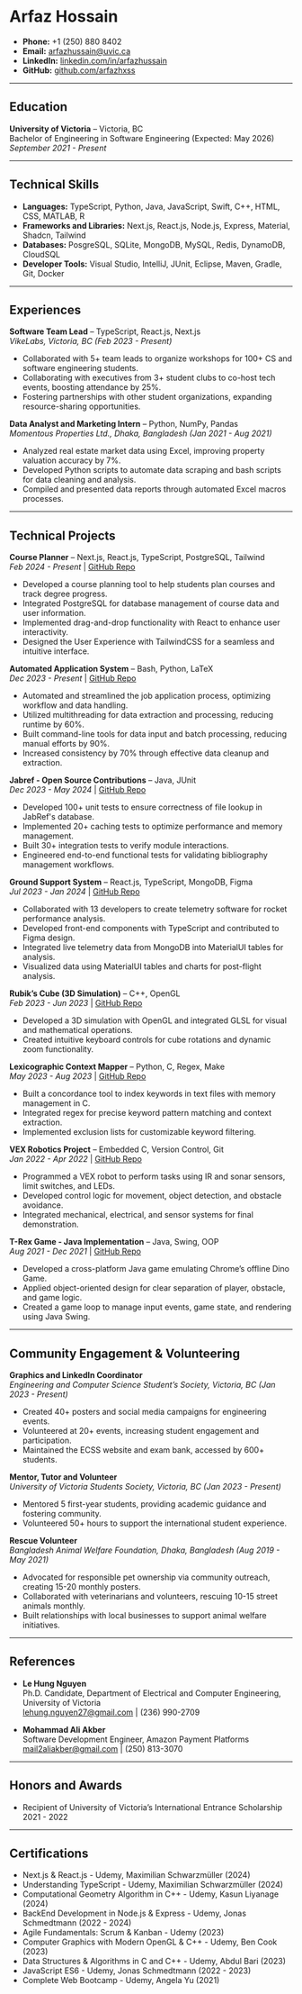 # Arfaz Hossain

- **Phone:** +1 (250) 880 8402
- **Email:** [arfazhussain@uvic.ca](mailto:arfazhussain@uvic.ca)
- **LinkedIn:** [linkedin.com/in/arfazhussain](https://www.linkedin.com/in/arfazhussain)
- **GitHub:** [github.com/arfazhxss](https://github.com/arfazhxss)

---

## Education

**University of Victoria** – Victoria, BC  
Bachelor of Engineering in Software Engineering (Expected: May 2026)  
*September 2021 - Present*

---

## Technical Skills

- **Languages:** TypeScript, Python, Java, JavaScript, Swift, C++, HTML, CSS, MATLAB, R  
- **Frameworks and Libraries:** Next.js, React.js, Node.js, Express, Material, Shadcn, Tailwind  
- **Databases:** PosgreSQL, SQLite, MongoDB, MySQL, Redis, DynamoDB, CloudSQL  
- **Developer Tools:** Visual Studio, IntelliJ, JUnit, Eclipse, Maven, Gradle, Git, Docker

---

## Experiences

**Software Team Lead** – TypeScript, React.js, Next.js  
_VikeLabs, Victoria, BC (Feb 2023 - Present)_

- Collaborated with 5+ team leads to organize workshops for 100+ CS and software engineering students.
- Collaborating with executives from 3+ student clubs to co-host tech events, boosting attendance by 25%.
- Fostering partnerships with other student organizations, expanding resource-sharing opportunities.

**Data Analyst and Marketing Intern** – Python, NumPy, Pandas  
_Momentous Properties Ltd., Dhaka, Bangladesh (Jan 2021 - Aug 2021)_

- Analyzed real estate market data using Excel, improving property valuation accuracy by 7%.
- Developed Python scripts to automate data scraping and bash scripts for data cleaning and analysis.
- Compiled and presented data reports through automated Excel macros processes.

---

## Technical Projects

**Course Planner** – Next.js, React.js, TypeScript, PostgreSQL, Tailwind  
_Feb 2024 - Present_ | [GitHub Repo](https://github.com/arfazhxss/course-planner)

- Developed a course planning tool to help students plan courses and track degree progress.
- Integrated PostgreSQL for database management of course data and user information.
- Implemented drag-and-drop functionality with React to enhance user interactivity.
- Designed the User Experience with TailwindCSS for a seamless and intuitive interface.

**Automated Application System** – Bash, Python, LaTeX  
_Dec 2023 - Present_ | [GitHub Repo](https://github.com/arfazhxss/app-sys)

- Automated and streamlined the job application process, optimizing workflow and data handling.
- Utilized multithreading for data extraction and processing, reducing runtime by 60%.
- Built command-line tools for data input and batch processing, reducing manual efforts by 90%.
- Increased consistency by 70% through effective data cleanup and extraction.

**Jabref - Open Source Contributions** – Java, JUnit  
_Dec 2023 - May 2024_ | [GitHub Repo](https://github.com/arfazhxss/jabref)

- Developed 100+ unit tests to ensure correctness of file lookup in JabRef's database.
- Implemented 20+ caching tests to optimize performance and memory management.
- Built 30+ integration tests to verify module interactions.
- Engineered end-to-end functional tests for validating bibliography management workflows.

**Ground Support System** – React.js, TypeScript, MongoDB, Figma  
_Jul 2023 - Jan 2024_ | [GitHub Repo](https://github.com/UVicRocketry/Ground-Support)

- Collaborated with 13 developers to create telemetry software for rocket performance analysis.
- Developed front-end components with TypeScript and contributed to Figma design.
- Integrated live telemetry data from MongoDB into MaterialUI tables for analysis.
- Visualized data using MaterialUI tables and charts for post-flight analysis.

**Rubik’s Cube (3D Simulation)** – C++, OpenGL  
_Feb 2023 - Jun 2023_ | [GitHub Repo](https://github.com/arfazhxss/rubiks-cube-cpp)

- Developed a 3D simulation with OpenGL and integrated GLSL for visual and mathematical operations.
- Created intuitive keyboard controls for cube rotations and dynamic zoom functionality.

**Lexicographic Context Mapper** – Python, C, Regex, Make  
_May 2023 - Aug 2023_ | [GitHub Repo](https://github.com/arfazhxss/lexigraph)

- Built a concordance tool to index keywords in text files with memory management in C.
- Integrated regex for precise keyword pattern matching and context extraction.
- Implemented exclusion lists for customizable keyword filtering.

**VEX Robotics Project** – Embedded C, Version Control, Git  
_Jan 2022 - Apr 2022_ | [GitHub Repo](https://github.com/arfazhxss/vex-robotics-project)

- Programmed a VEX robot to perform tasks using IR and sonar sensors, limit switches, and LEDs.
- Developed control logic for movement, object detection, and obstacle avoidance.
- Integrated mechanical, electrical, and sensor systems for final demonstration.

**T-Rex Game - Java Implementation** – Java, Swing, OOP  
_Aug 2021 - Dec 2021_ | [GitHub Repo](https://github.com/arfazhxss/t-rex)

- Developed a cross-platform Java game emulating Chrome’s offline Dino Game.
- Applied object-oriented design for clear separation of player, obstacle, and game logic.
- Created a game loop to manage input events, game state, and rendering using Java Swing.

---

## Community Engagement & Volunteering

**Graphics and LinkedIn Coordinator**  
_Engineering and Computer Science Student’s Society, Victoria, BC (Jan 2023 - Present)_

- Created 40+ posters and social media campaigns for engineering events.
- Volunteered at 20+ events, increasing student engagement and participation.
- Maintained the ECSS website and exam bank, accessed by 600+ students.

**Mentor, Tutor and Volunteer**  
_University of Victoria Students Society, Victoria, BC (Jan 2023 - Present)_

- Mentored 5 first-year students, providing academic guidance and fostering community.
- Volunteered 50+ hours to support the international student experience.

**Rescue Volunteer**  
_Bangladesh Animal Welfare Foundation, Dhaka, Bangladesh (Aug 2019 - May 2021)_

- Advocated for responsible pet ownership via community outreach, creating 15-20 monthly posters.
- Collaborated with veterinarians and volunteers, rescuing 10-15 street animals monthly.
- Built relationships with local businesses to support animal welfare initiatives.

---

## References

- **Le Hung Nguyen**  
  Ph.D. Candidate, Department of Electrical and Computer Engineering, University of Victoria  
  [lehung.nguyen27@gmail.com](mailto:lehung.nguyen27@gmail.com) | (236) 990-2709

- **Mohammad Ali Akber**  
  Software Development Engineer, Amazon Payment Platforms  
  [mail2aliakber@gmail.com](mailto:mail2aliakber@gmail.com) | (250) 813-3070

---

## Honors and Awards

- Recipient of University of Victoria’s International Entrance Scholarship 2021 - 2022

---

## Certifications

- Next.js & React.js - Udemy, Maximilian Schwarzmüller (2024)
- Understanding TypeScript - Udemy, Maximilian Schwarzmüller (2024)
- Computational Geometry Algorithm in C++ - Udemy, Kasun Liyanage (2024)
- BackEnd Development in Node.js & Express - Udemy, Jonas Schmedtmann (2022 - 2024)
- Agile Fundamentals: Scrum & Kanban - Udemy (2023)
- Computer Graphics with Modern OpenGL & C++ - Udemy, Ben Cook (2023)
- Data Structures & Algorithms in C and C++ - Udemy, Abdul Bari (2023)
- JavaScript ES6 - Udemy, Jonas Schmedtmann (2022 - 2023)
- Complete Web Bootcamp - Udemy, Angela Yu (2021)

